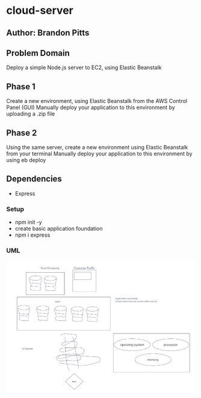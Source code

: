 # cloud-server

## Author: Brandon Pitts
## Problem Domain
Deploy a simple Node.js server to EC2, using Elastic Beanstalk
## Phase 1
Create a new environment, using Elastic Beanstalk from the AWS Control Panel (GUI)
Manually deploy your application to this environment by uploading a .zip file
## Phase 2
Using the same server, create a new environment using Elastic Beanstalk from your terminal
Manually deploy your application to this environment by using eb deploy
## Dependencies
* Express
### Setup
* npm init -y
* create basic application foundation
* npm i express
### UML 
![UML](./img/uml-lab-16.png)
